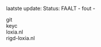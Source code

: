 laatste update: 
Status: FAALT - fout - 
<div class="service R">git</div><div class="service R">keyc</div><div class="service G">loxia.nl</div><div class="service G">rigd-loxia.nl</div>